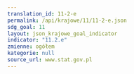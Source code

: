 ```yaml
---
translation_id: 11-2-e
permalink: /api/krajowe/11/11-2-e.json
sdg_goal: 11
layout: json_krajowe_goal_indicator
indicator: "11.2.e"
zmienne: ogółem
kategorie: null
source_url: www.stat.gov.pl
---
```

